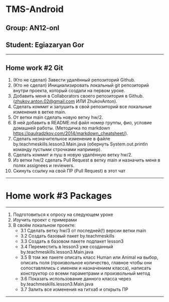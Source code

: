# TMS-Android #

Group: AN12-onl
---
Student: Egiazaryan Gor
---
---
Home work #2 Git
---
1. (Кто не сделал) Завести удалённый репозиторий Github.
2. (Кто не сделал) Инициализировать локальный git репозиторий внутри проекта, который создали на первом уроке.
3. Добавить меня в Collaborators своего репозитория в Github. (zhukov.anton.02@gmail.com ИЛИ ZhukovAnton).
4. Сделать коммит и запушить в свой репозиторий все локальные изменения в ветке main.
5. От ветки main сделать новую ветку hw/2.
6. В ней добавить в README.md файл номер группы, фио, условие домашней работы. (Методичка по markdown https://paulradzkov.com/2014/markdown_cheatsheet/).
7. Сделать незначительное изменение в файле by.teachmeskills.lesson3.Main.java (обернуть System.out.println команду пустыми строчками например).
8. Сделать коммит и пуш в новую удалённую ветку hw/2.
9. Из ветки hw/2 сделать Pull Request в ветку main и назначить меня в полях assignees и reviewers.
10. Скинуть ссылку на свой ПР (Pull Request) в этот чат
--- 

# Home work #3 Packages
---
1. Подготовиться к опросу на следующем уроке
2. Изучить проект с примерами
3. В своём локальном проекте:
   * 3.1 Сделать ветку hw/3 от последней(!) версии ветки main
   * 3.2 Создать базовый пакет by.teachmeskills
   * 3.3 Создать в базовом пакете подпакет lesson3
   * 3.4 Переместить в lesson3 уже созданный by.teachmeskills.lesson3.Main.java
   * 3.5 В том же пакете описать класс Human или Animal на выбор, описать поля (произвольное количество, главное чтобы они сопоставлялись с именем и назначением класса), написать конструктор со всеми параметрами и произвольный метод
   * 3.6 Показать использование данного класса через by.teachmeskills.lesson3.Main.java
   * 3.7 Залить все изменения на гитхаб и открыть ПР
---
